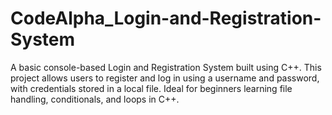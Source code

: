 # CodeAlpha_Login-and-Registration-System
A basic console-based Login and Registration System built using C++. This project allows users to register and log in using a username and password, with credentials stored in a local file. Ideal for beginners learning file handling, conditionals, and loops in C++.
